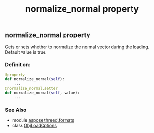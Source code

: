﻿---
title: normalize_normal property
second_title: Aspose.3D for Python via .NET API References
description: 
type: docs
weight: 100
url: /python-net/aspose.threed.formats/objloadoptions/normalize_normal/
is_root: false
---

## normalize_normal property


Gets or sets whether to normalize the normal vector during the loading.
Default value is true.
### Definition:
```python
@property
def normalize_normal(self):
    ...
@normalize_normal.setter
def normalize_normal(self, value):
    ...
```

### See Also
* module [aspose.threed.formats](../../)
* class [ObjLoadOptions](/3d/python-net/aspose.threed.formats/objloadoptions)
